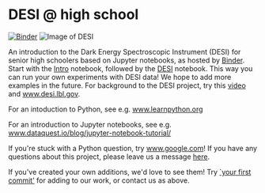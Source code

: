 # DESI @ high school

[![Binder](http://34.94.252.126/badge_logo.svg)](http://34.94.252.126/v2/gh/binder-project/example-conda-environment/master)
![Image of DESI](https://github.com/michaelJwilson/DESI-HighSchool/blob/master/images/Mayall-Star-Trails.jpg)

An introduction to the Dark Energy Spectroscopic Instrument (DESI) for senior high schoolers based on Jupyter notebooks, as hosted by [Binder](https://mybinder.org/v2/gh/michaelJwilson/DESI-HighSchool/master).  Start with
the [Intro](https://hub.gke.mybinder.org/user/michaeljwilson-desi-highschool-yu1evqti/notebooks/Intro.ipynb) notebook, followed by the [DESI](https://hub.gke.mybinder.org/user/michaeljwilson-desi-highschool-yu1evqti/notebooks/DESI.ipynb) notebook.  This way you can run your own experiments with DESI data!  We hope to add more examples in the future.  For background to the DESI project,
try this [video](https://www.youtube.com/watch?v=kPXx9tqyzYg) and www.desi.lbl.gov.

For an intoduction to  Python, see e.g. www.learnpython.org

For an introduction to Jupyter notebooks, see e.g. www.dataquest.io/blog/jupyter-notebook-tutorial/

If you're stuck with a Python question, try www.google.com!  If you have any questions about this project,
please leave us a message [here](www.github.com/michaelJwilson/DESI-HighSchool/issues/new).

If you've created your own additions, we'd love to see them!  Try [`your first commit'](www.medium.com/@haydar_ai/learning-how-to-git-creating-your-first-commit-c753ed2e7498) for adding to our work, or contact us as above.